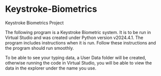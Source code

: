 # Keystroke-Biometrics
Keystroke Biometrics Project 

The following program is a Keystroke Biometric system. It is to be run in Virtual Studio and was created under Python version v2024.4.1. The program includes instructions when it is run. Follow these instructions and the program should run smoothly.

To be able to see your typing data, a User Data folder will be created, otherwise running the code in Virtual Studio, you will be able to view the data in the explorer under the name you use. 